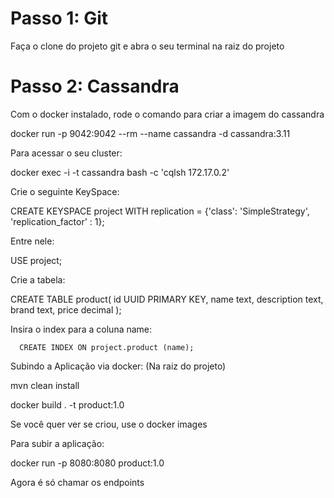 # Passo 1: Git

Faça o clone do projeto git e abra o seu terminal na raiz do projeto

# Passo 2: Cassandra

Com o docker instalado, rode o comando para criar a imagem do cassandra

docker run -p 9042:9042 --rm --name cassandra -d cassandra:3.11

Para acessar o seu cluster:

docker exec -i -t cassandra bash -c 'cqlsh 172.17.0.2'

Crie o seguinte KeySpace: 

CREATE KEYSPACE project WITH replication = {'class': 'SimpleStrategy', 'replication_factor' : 1};

Entre nele:

USE project;

Crie a tabela:

CREATE TABLE product(
   id UUID PRIMARY KEY,
   name text,
   description text,
   brand text,
   price decimal
   );
   
   Insira o index para a coluna name:
   
      CREATE INDEX ON project.product (name);

Subindo a Aplicação via docker: (Na raiz do projeto)

mvn clean install

docker build . -t product:1.0

Se você quer ver se criou, use o docker images

Para subir a aplicação:

docker run -p 8080:8080 product:1.0

Agora é só chamar os endpoints

   



